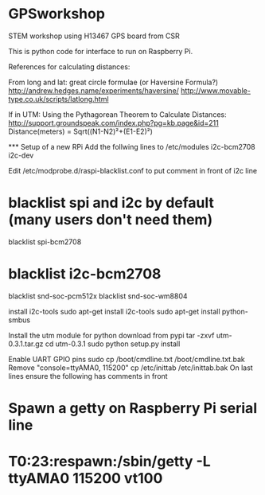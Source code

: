 GPSworkshop
===========

STEM workshop using H13467 GPS board from CSR

This is python code for interface to run on Raspberry Pi.


References for calculating distances:

From long and lat:
great circle formulae (or Haversine Formula?)
http://andrew.hedges.name/experiments/haversine/
http://www.movable-type.co.uk/scripts/latlong.html

If in UTM:
Using the Pythagorean Theorem to Calculate Distances:
http://support.groundspeak.com/index.php?pg=kb.page&id=211
Distance(meters) = Sqrt((N1-N2)²+(E1-E2)²)

*** Setup of a new RPi
Add the follwing lines to /etc/modules
  i2c-bcm2708
  i2c-dev

Edit /etc/modprobe.d/raspi-blacklist.conf to put comment in front of i2c line
  # blacklist spi and i2c by default (many users don't need them)
  blacklist spi-bcm2708
  # blacklist i2c-bcm2708
  blacklist snd-soc-pcm512x
  blacklist snd-soc-wm8804

install i2c-tools
  sudo apt-get install i2c-tools
  sudo apt-get install python-smbus

Install the utm module for python
  download from pypi
  tar -zxvf utm-0.3.1.tar.gz
  cd utm-0.3.1
  sudo python setup.py install
  
Enable UART GPIO pins
  sudo cp /boot/cmdline.txt /boot/cmdline.txt.bak
  Remove "console=ttyAMA0, 115200"
  cp /etc/inittab /etc/inittab.bak
  On last lines ensure the following has comments in front
  # Spawn a getty on Raspberry Pi serial line
  # T0:23:respawn:/sbin/getty -L ttyAMA0 115200 vt100
  
